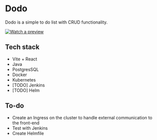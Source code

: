 # Dodo

Dodo is a simple to do list with CRUD functionality.

[![Watch a preview](https://img.youtube.com/vi/Qv-iC_rcv58/0.jpg)](https://www.youtube.com/watch?v=Qv-iC_rcv58)

## Tech stack

* Vite + React
* Java
* PostgresSQL
* Docker
* Kubernetes
* [TODO] Jenkins
* [TODO] Helm

## To-do

* Create an Ingress on the cluster to handle external communication to the front-end
* Test with Jenkins
* Create Helmfile
